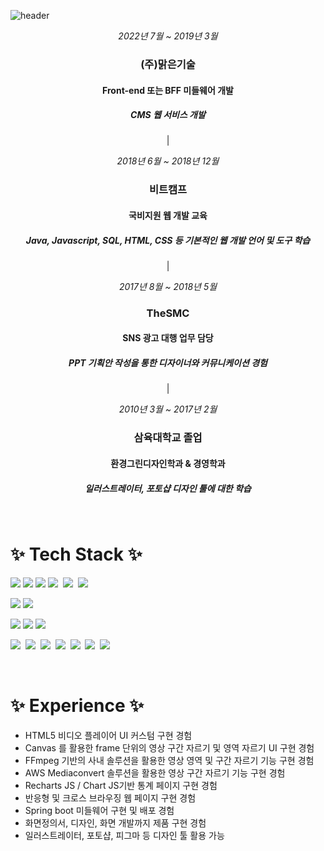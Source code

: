 
![header](https://capsule-render.vercel.app/api?type=waving&color=0:C2306C,100:5571FD&height=180&text=간결함을%20좋아하는%20Front-end%20Developer&fontSize=35&fontColor=fff&fontAlignY=35&animation=twinkling)

_<p align="center">2022년 7월 ~ 2019년 3월</p>_
<!-- --- 2022년 7월 ~ 2019년 3월 --- -->

<h3 align="center" font="bold">(주)맑은기술</h3>
<h4 align="center">Front-end 또는 BFF 미들웨어 개발</h4>
<h5 align="center">CMS 웹 서비스 개발</h5>

<p align="center">|</p>

_<p align="center">2018년 6월 ~ 2018년 12월</p>_
<h3 align="center">비트캠프</h3>
<h4 align="center">국비지원 웹 개발 교육</h4>
<h5 align="center">Java, Javascript, SQL, HTML, CSS 등 기본적인 웹 개발 언어 및 도구 학습</h5>

<p align="center">|</p>

_<p align="center">2017년 8월 ~ 2018년 5월</p>_
<h3 align="center">TheSMC</h3>
<h4 align="center">SNS 광고 대행 업무 담당</h4>
<h5 align="center">PPT 기획안 작성을 통한 디자이너와 커뮤니케이션 경험</h5>

<p align="center">|</p>

_<p align="center">2010년 3월 ~ 2017년 2월</p>_
<h3 align="center">삼육대학교 졸업</h3>
<h4 align="center">환경그린디자인학과 & 경영학과</h4>
<h5 align="center">일러스트레이터, 포토샵 디자인 툴에 대한 학습</h5>

<br/>

<h1 align="">✨ Tech Stack ✨</h1>

<p align=""><img src="https://img.shields.io/badge/JavaScript-F03C87?style=flat-square&logo=JavaScript&logoColor=yellow"/></a>&nbsp<img src="https://img.shields.io/badge/Typescript-F03C87?style=flat-square&logo=Typescript&logoColor=5571FD"/></a>&nbsp<img src="https://img.shields.io/badge/React-F03C87?style=flat-square&logo=React&logoColor=5571FD"/></a>&nbsp<img src="https://img.shields.io/badge/NextJS-F03C87?style=flat-square&logo=next.js&logoColor=white"/></a>&nbsp
<img src="https://img.shields.io/badge/Electron-F03C87?style=flat-square&logo=electron&logoColor=white"/></a>&nbsp
<img src="https://img.shields.io/badge/Webpack-F03C87?style=flat-square&logo=webpack&logoColor=5571FD"/></a>&nbsp
</p>
<p align="">
<img src="https://img.shields.io/badge/Java-5571FD?style=flat-square&logo=openjdk&logoColor=red"/></a>&nbsp<img src="https://img.shields.io/badge/Spring Boot-5571FD?style=flat-square&logo=spring boot&logoColor=green"/></a>&nbsp
</p>
<p align="">
<img src="https://img.shields.io/badge/Apache Tomcat-5571FD?style=flat-square&logo=Apache Tomcat&logoColor=yellow"/></a>&nbsp<img src="https://img.shields.io/badge/Nginx-5571FD?style=flat-square&logo=nginx&logoColor=green"/></a>&nbsp<img src="https://img.shields.io/badge/Docker-5571FD?style=flat-square&logo=docker&logoColor=white"/></a>&nbsp
</p>
<p align="">
<img src="https://img.shields.io/badge/AWS S3-1B3DAD?style=flat-square&logo=amazon aws&logoColor=red"/></a>&nbsp
<img src="https://img.shields.io/badge/AWS Cloudfront-1B3DAD?style=flat-square&logo=amazon aws&logoColor=red"/></a>&nbsp
<img src="https://img.shields.io/badge/AWS Amplify-1B3DAD?style=flat-square&logo=amazon aws&logoColor=red"/></a>&nbsp
<img src="https://img.shields.io/badge/AWS EC2-1B3DAD?style=flat-square&logo=amazon aws&logoColor=red"/></a>&nbsp
<img src="https://img.shields.io/badge/AWS Mediaconvert-1B3DAD?style=flat-square&logo=amazon aws&logoColor=red"/></a>&nbsp
<img src="https://img.shields.io/badge/AWS Lambda-1B3DAD?style=flat-square&logo=amazon aws&logoColor=red"/></a>&nbsp
<img src="https://img.shields.io/badge/AWS EventBridge-1B3DAD?style=flat-square&logo=amazon aws&logoColor=red"/></a>&nbsp
</p>

<br/>

<h1 align="">✨ Experience ✨</h1>

- HTML5 비디오 플레이어 UI 커스텀 구현 경험
- Canvas 를 활용한 frame 단위의 영상 구간 자르기 및 영역 자르기 UI 구현 경험
- FFmpeg 기반의 사내 솔루션을 활용한 영상 영역 및 구간 자르기 기능 구현 경험
- AWS Mediaconvert 솔루션을 활용한 영상 구간 자르기 기능 구현 경험 
- Recharts JS / Chart JS기반 통계 페이지 구현 경험
- 반응형 및 크로스 브라우징 웹 페이지 구현 경험
- Spring boot 미들웨어 구현 및 배포 경험
- 화면정의서, 디자인, 화면 개발까지 제품 구현 경험
- 일러스트레이터, 포토샵, 피그마 등 디자인 툴 활용 가능
  

<!-- **jinwoongBang/jinwoongBang** is a ✨ _special_ ✨ repository because its `README.md` (this file) appears on your GitHub profile.

Here are some ideas to get you started:

- 🔭 I’m currently working on ...
- 🌱 I’m currently learning ...
- 👯 I’m looking to collaborate on ...
- 🤔 I’m looking for help with ...
- 💬 Ask me about ...
- 📫 How to reach me: ...
- 😄 Pronouns: ...
- ⚡ Fun fact: ... -->

